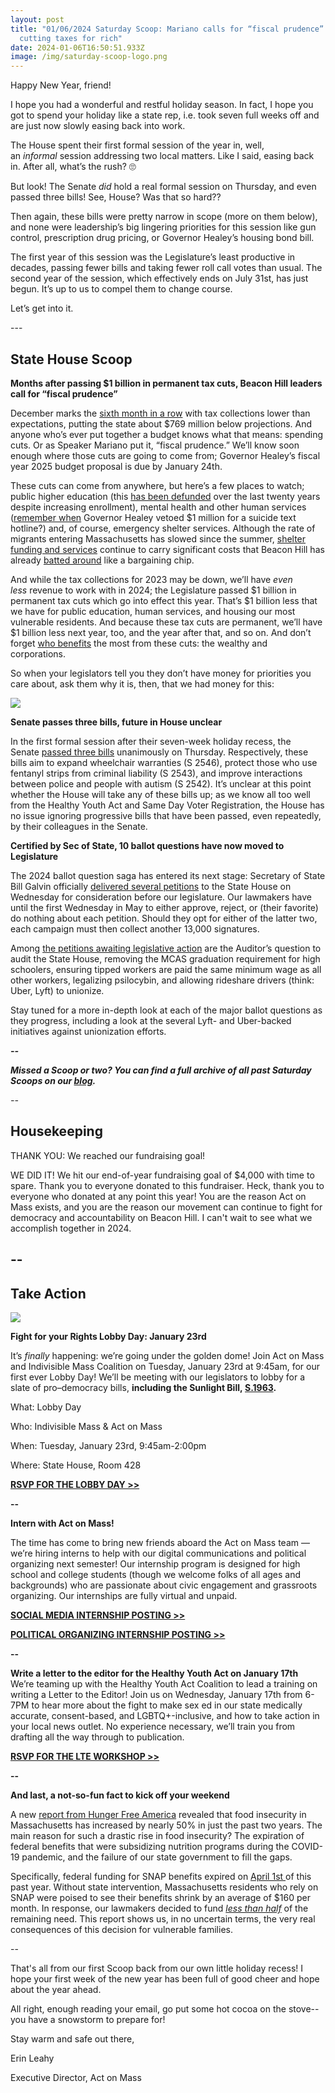 ```yaml
---
layout: post
title: "01/06/2024 Saturday Scoop: Mariano calls for “fiscal prudence” after
  cutting taxes for rich"
date: 2024-01-06T16:50:51.933Z
image: /img/saturday-scoop-logo.png
---
```

Happy New Year, friend!

I hope you had a wonderful and restful holiday season. In fact, I hope you got to spend your holiday like a state rep, i.e. took seven full weeks off and are just now slowly easing back into work.

The House spent their first formal session of the year in, well, an *informal* session addressing two local matters. Like I said, easing back in. After all, what’s the rush? 🙄

But look! The Senate *did* hold a real formal session on Thursday, and even passed three bills! See, House? Was that so hard??

Then again, these bills were pretty narrow in scope (more on them below), and none were leadership’s big lingering priorities for this session like gun control, prescription drug pricing, or Governor Healey’s housing bond bill. 

The first year of this session was the Legislature’s least productive in decades, passing fewer bills and taking fewer roll call votes than usual. The second year of the session, which effectively ends on July 31st, has just begun. It’s up to us to compel them to change course. 

Let’s get into it.

\---

## State House Scoop

**Months after passing $1 billion in permanent tax cuts, Beacon Hill leaders call for “fiscal prudence”**

December marks the [sixth month in a row](https://www.nbcboston.com/news/local/massachusetts-state-tax-revenue-hole-widened-in-december/3237001/?utm_medium=&emci=723060f3-1bac-ee11-bea1-0022482237da&emdi=ea000000-0000-0000-0000-000000000001&ceid={{ContactsEmailID}}#:~:text=The%20Department%20of%20Revenue%20announced,state%20collected%20in%20December%202022.) with tax collections lower than expectations, putting the state about $769 million below projections. And anyone who’s ever put together a budget knows what that means: spending cuts. Or as Speaker Mariano put it, “fiscal prudence.” We’ll know soon enough where those cuts are going to come from; Governor Healey’s fiscal year 2025 budget proposal is due by January 24th. 

These cuts can come from anywhere, but here’s a few places to watch; public higher education (this [has been defunded](https://massbudget.org/2023/09/18/higher-education-investments/?utm_medium=&emci=723060f3-1bac-ee11-bea1-0022482237da&emdi=ea000000-0000-0000-0000-000000000001&ceid={{ContactsEmailID}}) over the last twenty years despite increasing enrollment), mental health and other human services ([remember when](https://www.wgbh.org/news/politics/2023-08-10/budget-veto-creates-questions-around-future-of-mass-youth-suicide-helpline?utm_medium=&emci=723060f3-1bac-ee11-bea1-0022482237da&emdi=ea000000-0000-0000-0000-000000000001&ceid={{ContactsEmailID}}) Governor Healey vetoed $1 million for a suicide text hotline?) and, of course, emergency shelter services. Although the rate of migrants entering Massachusetts has slowed since the summer, [shelter funding and services](https://www.nbcboston.com/news/local/shelter-report-shows-waitlist-work-authorizations-are-growing/3234482/?utm_medium=&emci=723060f3-1bac-ee11-bea1-0022482237da&emdi=ea000000-0000-0000-0000-000000000001&ceid={{ContactsEmailID}}#:~:text=According%20to%20the%20new%20report,number%20had%20grown%20to%202%2C713.) continue to carry significant costs that Beacon Hill has already [batted around](https://www.wbur.org/news/2023/12/04/massachusetts-budget-shelter-funding-worker-raises?utm_medium=&emci=723060f3-1bac-ee11-bea1-0022482237da&emdi=ea000000-0000-0000-0000-000000000001&ceid={{ContactsEmailID}}) like a bargaining chip.

And while the tax collections for 2023 may be down, we’ll have *even less* revenue to work with in 2024; the Legislature passed $1 billion in permanent tax cuts which go into effect this year. That’s $1 billion less that we have for public education, human services, and housing our most vulnerable residents. And because these tax cuts are permanent, we’ll have $1 billion less next year, too, and the year after that, and so on. And don’t forget [who benefits](https://massbudget.org/2023/10/30/who-benefits-new-tax-package/?utm_medium=&emci=723060f3-1bac-ee11-bea1-0022482237da&emdi=ea000000-0000-0000-0000-000000000001&ceid={{ContactsEmailID}}) the most from these cuts: the wealthy and corporations. 

So when your legislators tell you they don’t have money for priorities you care about, ask them why it is, then, that we had money for this:

![](/img/screen-shot-2024-01-05-at-5.47.08-pm.png)

**Senate passes three bills, future in House unclear**

In the first formal session after their seven-week holiday recess, the Senate [passed three bills](https://www.wwlp.com/news/state-politics/fentanyl-test-strips-wheelchair-repairs-up-for-early-2024-senate-action/?utm_medium=&emci=723060f3-1bac-ee11-bea1-0022482237da&emdi=ea000000-0000-0000-0000-000000000001&ceid={{ContactsEmailID}}#:~:text=Senators%20on%20Tuesday%20teed%20up,how%20police%20officers%20should%20interact) unanimously on Thursday. Respectively, these bills aim to expand wheelchair warranties (S 2546), protect those who use fentanyl strips from criminal liability (S 2543), and improve interactions between police and people with autism (S 2542). It’s unclear at this point whether the House will take any of these bills up; as we know all too well from the Healthy Youth Act and Same Day Voter Registration, the House has no issue ignoring progressive bills that have been passed, even repeatedly, by their colleagues in the Senate.

**Certified by Sec of State, 10 ballot questions have now moved to Legislature**

The 2024 ballot question saga has entered its next stage: Secretary of State Bill Galvin officially [delivered several petitions](https://www.nbcboston.com/news/local/next-stop-for-7-possible-ballot-questions-the-massachusetts-legislature/3235723/?utm_medium=&emci=723060f3-1bac-ee11-bea1-0022482237da&emdi=ea000000-0000-0000-0000-000000000001&ceid={{ContactsEmailID}}) to the State House on Wednesday for consideration before our legislature. Our lawmakers have until the first Wednesday in May to either approve, reject, or (their favorite) do nothing about each petition. Should they opt for either of the latter two, each campaign must then collect another 13,000 signatures. 

Among [the petitions awaiting legislative action](https://www.bostonglobe.com/2024/01/03/metro/uber-lyft-ride-share-ballot-question/?utm_medium=&emci=723060f3-1bac-ee11-bea1-0022482237da&emdi=ea000000-0000-0000-0000-000000000001&ceid={{ContactsEmailID}}) are the Auditor’s question to audit the State House, removing the MCAS graduation requirement for high schoolers, ensuring tipped workers are paid the same minimum wage as all other workers, legalizing psilocybin, and allowing rideshare drivers (think: Uber, Lyft) to unionize. 

Stay tuned for a more in-depth look at each of the major ballot questions as they progress, including a look at the several Lyft- and Uber-backed initiatives against unionization efforts.

***\--***

***Missed a Scoop or two? You can find a full archive of all past Saturday Scoops on our [blog](https://actonmass.org/blog?utm_medium=&{{{EngagementData}}}&emci=25102f50-235a-ee11-9937-00224832eb73&emdi=ea000000-0000-0000-0000-000000000001&ceid={{ContactsEmailID}}).***

*\--*

## **Housekeeping**

THANK YOU: We reached our fundraising goal!

WE DID IT! We hit our end-of-year fundraising goal of $4,000 with time to spare. Thank you to everyone donated to this fundraiser. Heck, thank you to everyone who donated at any point this year! You are the reason Act on Mass exists, and you are the reason our movement can continue to fight for democracy and accountability on Beacon Hill. I can't wait to see what we accomplish together in 2024.

## \--

## Take Action

![](/img/final_w-time-change_v1.png)

**Fight for your Rights Lobby Day: January 23rd**

It’s *finally* happening: we’re going under the golden dome! Join Act on Mass and Indivisible Mass Coalition on Tuesday, January 23rd at 9:45am, for our first ever Lobby Day! We’ll be meeting with our legislators to lobby for a slate of pro–democracy bills, **including the Sunlight Bill, [S.1963](https://malegislature.gov/Bills/193/S1963/?utm_medium=&emci=78eab5a9-2591-ee11-8925-002248223f36&emdi=ea000000-0000-0000-0000-000000000001&ceid=%7B%7BContactsEmailID%7D%7D&&{{{EngagementData}}}).**

What: Lobby Day

Who: Indivisible Mass & Act on Mass

When: Tuesday, January 23rd, 9:45am-2:00pm

Where: State House, Room 428

**[RSVP FOR THE LOBBY DAY >>](http://bit.ly/jan-23-lobby?utm_medium=&emci=e80bf49d-ff95-ee11-8925-002248223f36&emdi=ea000000-0000-0000-0000-000000000001&ceid={{ContactsEmailID}})**

**\--**

**Intern with Act on Mass!**

The time has come to bring new friends aboard the Act on Mass team — we’re hiring interns to help with our digital communications and political organizing next semester! Our internship program is designed for high school and college students (though we welcome folks of all ages and backgrounds) who are passionate about civic engagement and grassroots organizing. Our internships are fully virtual and unpaid.

**[SOCIAL MEDIA INTERNSHIP POSTING >>](https://docs.google.com/document/d/1kdcK2aR9aFKFXxMulvQL0XM5soyrHdE1neD89Bhat38/edit?usp=drive_link&utm_medium=&emci=e80bf49d-ff95-ee11-8925-002248223f36&emdi=ea000000-0000-0000-0000-000000000001&ceid={{ContactsEmailID}})**

**[POLITICAL ORGANIZING INTERNSHIP POSTING >>](https://docs.google.com/document/d/1uM-0IZBdPJs2VLKoiFIcguHb3Glh7fhHK4eim4ocrDg/edit?usp=drive_link&utm_medium=&emci=e80bf49d-ff95-ee11-8925-002248223f36&emdi=ea000000-0000-0000-0000-000000000001&ceid={{ContactsEmailID}})**

**\--**

**Write a letter to the editor for the Healthy Youth Act on January 17th**\
We’re teaming up with the Healthy Youth Act Coalition to lead a training on writing a Letter to the Editor! Join us on Wednesday, January 17th from 6-7PM to hear more about the fight to make sex ed in our state medically accurate, consent-based, and LGBTQ+-inclusive, and how to take action in your local news outlet. No experience necessary, we’ll train you from drafting all the way through to publication. 

**[RSVP FOR THE LTE WORKSHOP >>](https://www.weareplannedparenthoodaction.org/a/2024-hya-lte-workshop?utm_medium=&emci=723060f3-1bac-ee11-bea1-0022482237da&emdi=ea000000-0000-0000-0000-000000000001&ceid={{ContactsEmailID}})**

**\--**

**And last, a not-so-fun fact to kick off your weekend**

A new [report from Hunger Free America](https://hfa-website.cdn.prismic.io/hfa-website/a3df5f24-7dea-4ee2-9fbf-40332137cca0_Hunger+Survey+2023+US+Full.pdf?utm_medium=&emci=723060f3-1bac-ee11-bea1-0022482237da&emdi=ea000000-0000-0000-0000-000000000001&ceid={{ContactsEmailID}}) revealed that food insecurity in Massachusetts has increased by nearly 50% in just the past two years. The main reason for such a drastic rise in food insecurity? The expiration of federal benefits that were subsidizing nutrition programs during the COVID-19 pandemic, and the failure of our state government to fill the gaps.  

Specifically, federal funding for SNAP benefits expired on [April 1st ](https://actonmass.org/post/2023/03/23/03-18-2023-saturday-scoop-the-closer-you-read-healeys-budget-the-worse-it-gets?utm_medium=&emci=723060f3-1bac-ee11-bea1-0022482237da&emdi=ea000000-0000-0000-0000-000000000001&ceid={{ContactsEmailID}})of this past year. Without state intervention, Massachusetts residents who rely on SNAP were poised to see their benefits shrink by an average of $160 per month. In response, our lawmakers decided to fund *[less than half](https://www.bostonglobe.com/2023/03/12/metro/food-aid-program-winds-down-another-piece-covid-era-safety-net-gets-snipped-away/?utm_medium=&emci=ea612a28-04c5-ed11-a8e0-00224832e811&emdi=ea000000-0000-0000-0000-000000000001&ceid=%7B%7BContactsEmailID%7D%7D&&{{{EngagementData}}})* of the remaining need. This report shows us, in no uncertain terms, the very real consequences of this decision for vulnerable families. 

\--

That's all from our first Scoop back from our own little holiday recess! I hope your first week of the new year has been full of good cheer and hope about the year ahead. 

All right, enough reading your email, go put some hot cocoa on the stove--you have a snowstorm to prepare for!

Stay warm and safe out there,

Erin Leahy

Executive Director, Act on Mass